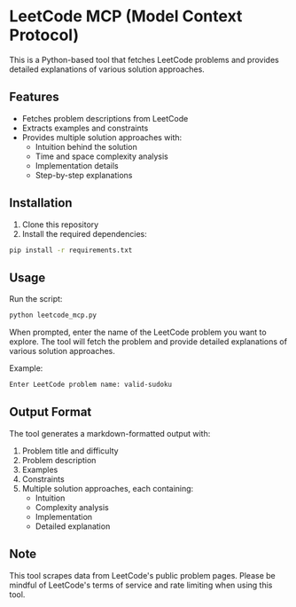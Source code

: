 # LeetCode MCP (Model Context Protocol)

This is a Python-based tool that fetches LeetCode problems and provides detailed explanations of various solution approaches.

## Features

- Fetches problem descriptions from LeetCode
- Extracts examples and constraints
- Provides multiple solution approaches with:
  - Intuition behind the solution
  - Time and space complexity analysis
  - Implementation details
  - Step-by-step explanations

## Installation

1. Clone this repository
2. Install the required dependencies:
```bash
pip install -r requirements.txt
```

## Usage

Run the script:
```bash
python leetcode_mcp.py
```

When prompted, enter the name of the LeetCode problem you want to explore. The tool will fetch the problem and provide detailed explanations of various solution approaches.

Example:
```bash
Enter LeetCode problem name: valid-sudoku
```

## Output Format

The tool generates a markdown-formatted output with:

1. Problem title and difficulty
2. Problem description
3. Examples
4. Constraints
5. Multiple solution approaches, each containing:
   - Intuition
   - Complexity analysis
   - Implementation
   - Detailed explanation

## Note

This tool scrapes data from LeetCode's public problem pages. Please be mindful of LeetCode's terms of service and rate limiting when using this tool. 
